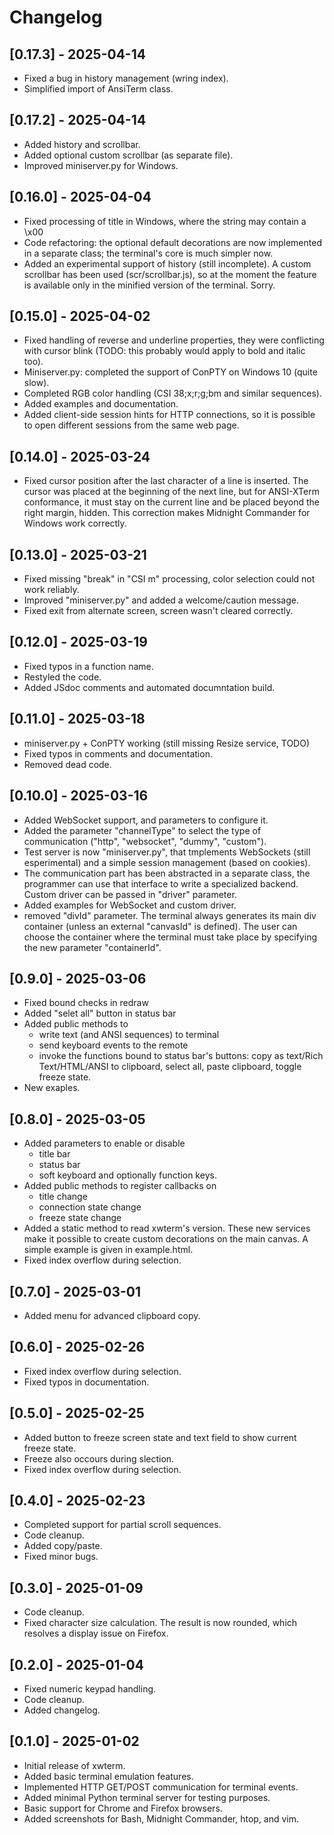 # Changelog
## [0.17.3] - 2025-04-14
- Fixed a bug in history management (wring index).
- Simplified import of AnsiTerm class.

## [0.17.2] - 2025-04-14
- Added history and scrollbar.
- Added optional custom scrollbar (as separate file).
- Improved miniserver.py for Windows.

## [0.16.0] - 2025-04-04
- Fixed processing of title in Windows, where the string may contain a \x00
- Code refactoring: the optional default decorations are now implemented
  in a separate class; the terminal's core is much simpler now.
- Added an experimental support of history (still incomplete). A custom
  scrollbar has been used (scr/scrollbar.js), so at the moment the feature is
  available only in the minified version of the terminal. Sorry.

## [0.15.0] - 2025-04-02
- Fixed handling of reverse and underline properties, they were conflicting with
  cursor blink (TODO: this probably would apply to bold and italic too).
- Miniserver.py: completed the support of ConPTY on Windows 10 (quite slow).
- Completed RGB color handling (CSI 38;x;r;g;bm and similar sequences).
- Added examples and documentation.
- Added client-side session hints for HTTP connections, so it is possible
  to open different sessions from the same web page.

## [0.14.0] - 2025-03-24
- Fixed cursor position after the last character of a line is inserted. The cursor
  was placed at the beginning of the next line, but for ANSI-XTerm conformance, it
  must stay on the current line and be placed beyond the right margin, hidden.
  This correction makes Midnight Commander for Windows work correctly.
 
## [0.13.0] - 2025-03-21
- Fixed missing "break" in "CSI m" processing, color selection could not work reliably.
- Improved "miniserver.py" and added a welcome/caution message.
- Fixed exit from alternate screen, screen wasn't cleared correctly.

## [0.12.0] - 2025-03-19
- Fixed typos in a function name.
- Restyled the code.
- Added JSdoc comments and automated documntation build.

## [0.11.0] - 2025-03-18
- miniserver.py + ConPTY working (still missing Resize service, TODO)
- Fixed typos in comments and documentation.
- Removed dead code.

## [0.10.0] - 2025-03-16
- Added WebSocket support, and parameters to configure it.
- Added the parameter "channelType" to select the type of
communication ("http", "websocket", "dummy", "custom").
- Test server is now "miniserver.py", that tmplements
 WebSockets (still esperimental) and a simple session management
 (based on cookies).
- The communication part has been abstracted in a separate class,
 the programmer can use that interface to write a specialized
 backend. Custom driver can be passed in "driver" parameter.
- Added examples for WebSocket and custom driver.
- removed "divId" parameter. The terminal always generates its
main div container (unless an external "canvasId" is defined).
The user can choose the container where the terminal must take
place by specifying the new parameter "containerId".

## [0.9.0] - 2025-03-06
- Fixed bound checks in redraw
- Added "selet all" button in status bar
- Added public methods to
  - write text (and ANSI sequences) to terminal
  - send keyboard events to the remote
  - invoke the functions bound to status bar's buttons:
    copy as text/Rich Text/HTML/ANSI to clipboard,
    select all, paste clipboard, toggle freeze state.
- New exaples.
  
## [0.8.0] - 2025-03-05
- Added parameters to enable or disable
  - title bar
  - status bar
  - soft keyboard and optionally function keys.
- Added public methods to register callbacks on
  - title change
  - connection state change
  - freeze state change
- Added a static method to read xwterm's version.
  These new services make it possible to create
  custom decorations on the main canvas. A simple
  example is given in example.html.
- Fixed index overflow during selection. 

## [0.7.0] - 2025-03-01
- Added menu for advanced clipboard copy.

## [0.6.0] - 2025-02-26
- Fixed index overflow during selection.
- Fixed typos in documentation.

## [0.5.0] - 2025-02-25
- Added button to freeze screen state and text field to show current freeze state.
- Freeze also occours during slection.
- Fixed index overflow during selection.

## [0.4.0] - 2025-02-23
- Completed support for partial scroll sequences.
- Code cleanup.
- Added copy/paste.
- Fixed minor bugs.

## [0.3.0] - 2025-01-09
- Code cleanup.
- Fixed character size calculation. The result is now rounded, which resolves a display issue on Firefox.

## [0.2.0] - 2025-01-04
- Fixed numeric keypad handling.
- Code cleanup.
- Added changelog.

## [0.1.0] - 2025-01-02
- Initial release of xwterm.
- Added basic terminal emulation features.
- Implemented HTTP GET/POST communication for terminal events.
- Added minimal Python terminal server for testing purposes.
- Basic support for Chrome and Firefox browsers.
- Added screenshots for Bash, Midnight Commander, htop, and vim.
